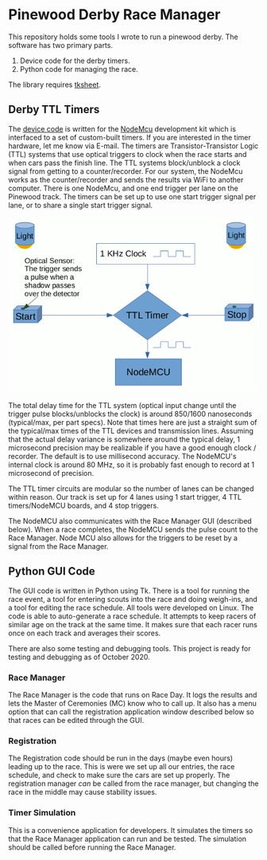 # Pinewood Derby Race Manager

This repository holds some tools I wrote to run a pinewood derby. The software has two primary parts. 

1. Device code for the derby timers.
2. Python code for managing the race.

The library requires [tksheet](https://github.com/ragardner/tksheet).

## Derby TTL Timers

The [device code](NodeMCU_Code/DerbyTimerNodeMCU/DerbyTimerNodeMCU.ino) is written for the [NodeMcu](https://www.nodemcu.com/index_en.html) development kit which is interfaced to a set of custom-built timers. If you are interested in the timer hardware, let me know via E-mail. The timers are Transistor-Transistor Logic (TTL) systems that use optical triggers to clock when the race starts and when cars pass the finish line. The TTL systems block/unblock a clock signal from getting to a counter/recorder. For our system, the NodeMcu works as the counter/recorder and sends the results via WiFi to another computer. There is one NodeMcu, and one end trigger per lane on the Pinewood track. The timers can be set up to use one start trigger signal per lane, or to share a single start trigger signal.

![One Timer](Doc/DerbyTimer.gif)

The total delay time for the TTL system (optical input change until the trigger pulse blocks/unblocks the clock) is around 850/1600 nanoseconds (typical/max, per part specs). Note that times here are just a straight sum of the typical/max times of the TTL devices and transmission lines. Assuming that the actual delay variance is somewhere around the typical delay, 1 microsecond precision may be realizable if you have a good enough clock / recorder. The default is to use millisecond accuracy. The NodeMCU's internal clock is around 80 MHz, so it is probably fast enough to record at 1 microsecond of precision.

The TTL timer circuits are modular so the number of lanes can be changed within reason. Our track is set up for 4 lanes using 1 start trigger, 4 TTL timers/NodeMCU boards, and 4 stop triggers.

The NodeMCU also communicates with the Race Manager GUI (described below). When a race completes, the NodeMCU sends the pulse count to the Race Manager. Node MCU also allows for the triggers to be reset by a signal from the Race Manager.  

## Python GUI Code

The GUI code is written in Python using Tk. There is a tool for running the race event, a tool for entering scouts into the race and doing weigh-ins, and a tool for editing the race schedule. All tools were developed on Linux. The code is able to auto-generate a race schedule. It attempts to keep racers of similar age on the track at the same time. It makes sure that each racer runs once on each track and averages their scores. 

There are also some testing and debugging tools. This project is ready for testing and debugging as of October 2020.

### Race Manager

The Race Manager is the code that runs on Race Day. It logs the results and lets the Master of Ceremonies (MC) know who to call up. It also has a menu option that can call the registration application window described below so that races can be edited through the GUI.

### Registration

The Registration code should be run in the days (maybe even hours) leading up to the race. This is were we set up all our entries, the race schedule, and check to make sure the cars are set up properly. The registration manager *can* be called from the race manager, but changing the race in the middle may cause stability issues. 

### Timer Simulation

This is a convenience application for developers. It simulates the timers so that the Race Manager application can run and be tested. The simulation should be called before running the Race Manager. 


